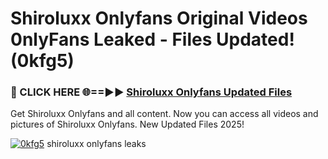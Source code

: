 # Shiroluxx Onlyfans Original Videos 0nlyFans Leaked - Files Updated! (0kfg5)

<h3>🔴 CLICK HERE 🌐==►► <a href="https://tinyurl.com/3hn5wdd3" rel="nofollow">Shiroluxx Onlyfans Updated Files</a></h3>

Get Shiroluxx Onlyfans and all content. Now you can access all videos and pictures of Shiroluxx Onlyfans. New Updated Files 2025!

[![0kfg5](https://i.imgur.com/4HnBqBT.gif)](https://tinyurl.com/3hn5wdd3)
shiroluxx onlyfans leaks